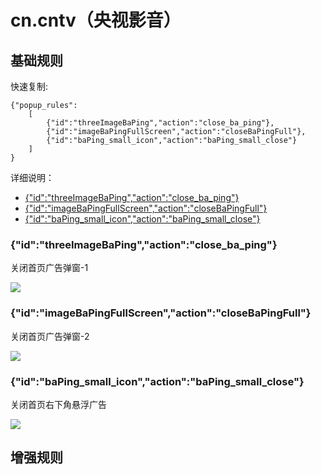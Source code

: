 # cn.cntv（央视影音）

## 基础规则

快速复制:
```
{"popup_rules":
    [
        {"id":"threeImageBaPing","action":"close_ba_ping"},
        {"id":"imageBaPingFullScreen","action":"closeBaPingFull"},
        {"id":"baPing_small_icon","action":"baPing_small_close"}
    ]
}
```
详细说明：
- [{"id":"threeImageBaPing","action":"close_ba_ping"}](#idthreeimagebapingactionclose_ba_ping)
- [{"id":"imageBaPingFullScreen","action":"closeBaPingFull"}](#idimagebapingfullscreenactionclosebapingfull)
- [{"id":"baPing_small_icon","action":"baPing_small_close"}](#idbaping_small_iconactionbaping_small_close)

### {"id":"threeImageBaPing","action":"close_ba_ping"}
关闭首页广告弹窗-1

![](./assets/首页广告弹窗-1.jpg)

### {"id":"imageBaPingFullScreen","action":"closeBaPingFull"}
关闭首页广告弹窗-2

![](./assets/首页广告弹窗-2.jpg)

### {"id":"baPing_small_icon","action":"baPing_small_close"}
关闭首页右下角悬浮广告

![](./assets/首页右下角悬浮广告.jpg)

## 增强规则
